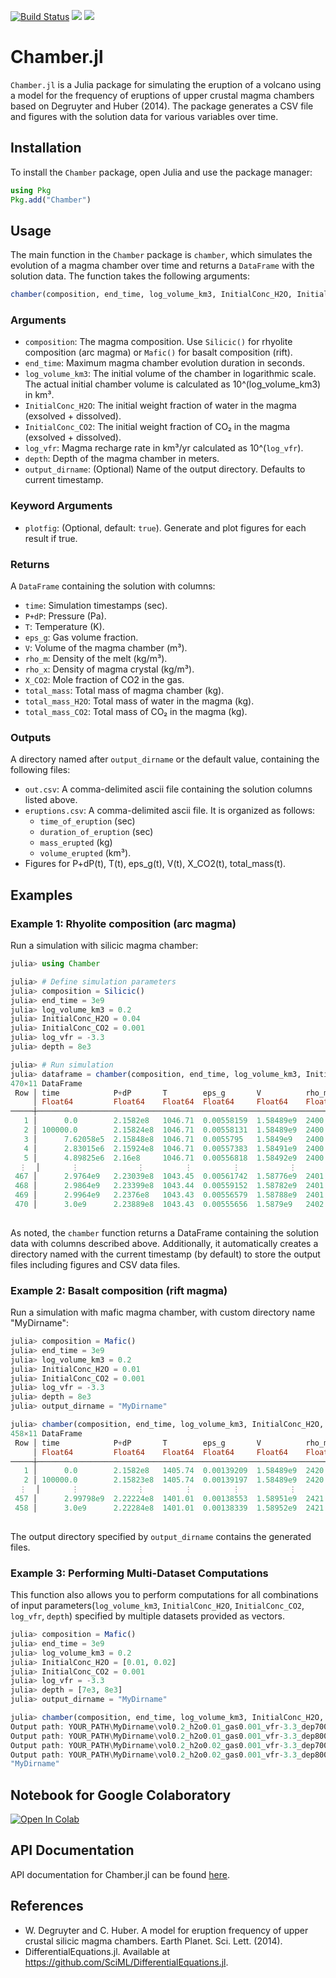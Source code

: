 [![Build Status](https://github.com/brown-ccv/Chamber.jl/actions/workflows/test.yml/badge.svg)](https://github.com/brown-ccv/Chamber.jl/actions?query=workflows/test)
[![][docs-stable-img]][docs-stable-url]
[![][docs-dev-img]][docs-dev-url]

# Chamber.jl
`Chamber.jl` is a Julia package for simulating the eruption of a volcano using a model for the frequency of eruptions of upper crustal magma chambers based on Degruyter and Huber (2014). The package generates a CSV file and figures with the solution data for various variables over time.

## Installation
To install the `Chamber` package, open Julia and use the package manager:

```julia
using Pkg
Pkg.add("Chamber")
```

## Usage
The main function in the `Chamber` package is `chamber`, which simulates the evolution of a magma chamber over time and returns a `DataFrame` with the solution data. The function takes the following arguments:
```julia
chamber(composition, end_time, log_volume_km3, InitialConc_H2O, InitialConc_CO2, log_vfr, depth, output_dirname; kwargs...)
```
### Arguments
- `composition`: The magma composition. Use `Silicic()` for rhyolite composition (arc magma) or `Mafic()` for basalt composition (rift).
- `end_time`: Maximum magma chamber evolution duration in seconds.
- `log_volume_km3`: The initial volume of the chamber in logarithmic scale. The actual initial chamber volume is calculated as 10^(log_volume_km3) in km³.
- `InitialConc_H2O`: The initial weight fraction of water in the magma (exsolved + dissolved).
- `InitialConc_CO2`: The initial weight fraction of CO₂ in the magma (exsolved + dissolved).
- `log_vfr`: Magma recharge rate in km³/yr calculated as 10^(`log_vfr`).
- `depth`: Depth of the magma chamber in meters.
- `output_dirname`: (Optional) Name of the output directory. Defaults to current timestamp.

### Keyword Arguments
- `plotfig`: (Optional, default: `true`). Generate and plot figures for each result if true.

### Returns
A `DataFrame` containing the solution with columns:
- `time`: Simulation timestamps (sec).
- `P+dP`: Pressure (Pa).
- `T`: Temperature (K).
- `eps_g`: Gas volume fraction.
- `V`: Volume of the magma chamber (m³).
- `rho_m`: Density of the melt (kg/m³).
- `rho_x`: Density of magma crystal (kg/m³).
- `X_CO2`: Mole fraction of CO2 in the gas.
- `total_mass`: Total mass of magma chamber (kg).
- `total_mass_H2O`: Total mass of water in the magma (kg).
- `total_mass_CO2`: Total mass of CO₂ in the magma (kg).

### Outputs
A directory named after `output_dirname` or the default value, containing the following files:
- `out.csv`: A comma-delimited ascii file containing the solution columns listed above.
- `eruptions.csv`: A comma-delimited ascii file. It is organized as follows:
  - `time_of_eruption` (sec)
  - `duration_of_eruption` (sec)
  - `mass_erupted` (kg)
  - `volume_erupted` (km³).
- Figures for P+dP(t), T(t), eps_g(t), V(t), X_CO2(t), total_mass(t).

## Examples
### Example 1: Rhyolite composition (arc magma)
Run a simulation with silicic magma chamber:
```julia
julia> using Chamber

julia> # Define simulation parameters
julia> composition = Silicic()
julia> end_time = 3e9
julia> log_volume_km3 = 0.2
julia> InitialConc_H2O = 0.04
julia> InitialConc_CO2 = 0.001
julia> log_vfr = -3.3
julia> depth = 8e3

julia> # Run simulation
julia> dataframe = chamber(composition, end_time, log_volume_km3, InitialConc_H2O, InitialConc_CO2, log_vfr, depth)
470×11 DataFrame
 Row │ time            P+dP       T        eps_g       V          rho_m    rho_x    X_CO2     total_mass  total_mass_H2O  total_mass_CO2
     │ Float64         Float64    Float64  Float64     Float64    Float64  Float64  Float64   Float64     Float64         Float64
─────┼───────────────────────────────────────────────────────────────────────────────────────────────────────────────────────────────────
   1 │      0.0        2.1582e8   1046.71  0.00558159  1.58489e9  2400.0   2600.0   0.346043  3.83394e12      1.54039e11       3.85098e9
   2 │ 100000.0        2.15824e8  1046.71  0.00558131  1.58489e9  2400.0   2600.0   0.34605   3.83395e12      1.54039e11       3.85099e9
   3 │      7.62058e5  2.15848e8  1046.71  0.0055795   1.5849e9   2400.01  2600.01  0.346101  3.83397e12      1.5404e11        3.85101e9
   4 │      2.83015e6  2.15924e8  1046.71  0.00557383  1.58491e9  2400.03  2600.03  0.346259  3.83405e12      1.54044e11       3.85109e9
   5 │      4.89825e6  2.16e8     1046.71  0.00556818  1.58492e9  2400.04  2600.05  0.346418  3.83413e12      1.54047e11       3.85117e9
  ⋮  │       ⋮             ⋮         ⋮         ⋮           ⋮         ⋮        ⋮        ⋮          ⋮             ⋮               ⋮
 467 │      2.9764e9   2.23039e8  1043.45  0.00561742  1.58776e9  2401.81  2601.96  0.337852  3.8504e12       1.547e11         3.86751e9
 468 │      2.9864e9   2.23399e8  1043.44  0.00559152  1.58782e9  2401.9   2602.06  0.338571  3.85078e12      1.54716e11       3.86789e9
 469 │      2.9964e9   2.2376e8   1043.43  0.00556579  1.58788e9  2401.99  2602.15  0.339287  3.85116e12      1.54731e11       3.86828e9
 470 │      3.0e9      2.23889e8  1043.43  0.00555656  1.5879e9   2402.02  2602.18  0.339545  3.8513e12       1.54737e11       3.86841e9
                                                                                                                         461 rows omitted
```
As noted, the `chamber` function returns a DataFrame containing the solution data with columns described above. Additionally, it automatically creates a directory named with the current timestamp (by default) to store the output files including figures and CSV data files.

### Example 2: Basalt composition (rift magma)
Run a simulation with mafic magma chamber, with custom directory name "MyDirname":
```julia
julia> composition = Mafic()
julia> end_time = 3e9
julia> log_volume_km3 = 0.2
julia> InitialConc_H2O = 0.01
julia> InitialConc_CO2 = 0.001
julia> log_vfr = -3.3
julia> depth = 8e3
julia> output_dirname = "MyDirname"

julia> chamber(composition, end_time, log_volume_km3, InitialConc_H2O, InitialConc_CO2, log_vfr, depth, output_dirname)
458×11 DataFrame
 Row │ time            P+dP       T        eps_g       V          rho_m    rho_x    X_CO2     total_mass  total_mass_H2O  total_mass_CO2 
     │ Float64         Float64    Float64  Float64     Float64    Float64  Float64  Float64   Float64     Float64         Float64        
─────┼───────────────────────────────────────────────────────────────────────────────────────────────────────────────────────────────────
   1 │      0.0        2.1582e8   1405.74  0.00139209  1.58489e9  2420.0   2900.0   0.859079  3.94439e12      3.94903e10       3.94903e9
   2 │ 100000.0        2.15823e8  1405.74  0.00139197  1.58489e9  2420.0   2900.0   0.859081  3.9444e12       3.94903e10       3.94903e9
  ⋮  │       ⋮             ⋮         ⋮         ⋮           ⋮         ⋮        ⋮        ⋮          ⋮             ⋮               ⋮
 457 │      2.99798e9  2.22224e8  1401.01  0.00138553  1.58951e9  2421.66  2901.99  0.856719  3.97782e12      3.98249e10       3.98249e9
 458 │      3.0e9      2.22284e8  1401.01  0.00138339  1.58952e9  2421.68  2902.01  0.856746  3.9779e12       3.98257e10       3.98257e9
                                                                                                                         454 rows omitted
```
The output directory specified by `output_dirname` contains the generated files.

### Example 3: Performing Multi-Dataset Computations
This function also allows you to perform computations for all combinations of input parameters(`log_volume_km3`, `InitialConc_H2O`, `InitialConc_CO2`, `log_vfr`, `depth`) specified by multiple datasets provided as vectors.
```julia
julia> composition = Mafic()
julia> end_time = 3e9
julia> log_volume_km3 = 0.2
julia> InitialConc_H2O = [0.01, 0.02]
julia> InitialConc_CO2 = 0.001
julia> log_vfr = -3.3
julia> depth = [7e3, 8e3]
julia> output_dirname = "MyDirname"

julia> chamber(composition, end_time, log_volume_km3, InitialConc_H2O, InitialConc_CO2, log_vfr, depth, output_dirname)
Output path: YOUR_PATH\MyDirname\vol0.2_h2o0.01_gas0.001_vfr-3.3_dep7000.0
Output path: YOUR_PATH\MyDirname\vol0.2_h2o0.01_gas0.001_vfr-3.3_dep8000.0
Output path: YOUR_PATH\MyDirname\vol0.2_h2o0.02_gas0.001_vfr-3.3_dep7000.0
Output path: YOUR_PATH\MyDirname\vol0.2_h2o0.02_gas0.001_vfr-3.3_dep8000.0
"MyDirname"
```

## Notebook for Google Colaboratory
[![Open In Colab](https://colab.research.google.com/assets/colab-badge.svg)](https://colab.research.google.com/github/brown-ccv/Chamber.jl/blob/master/notebooks/notebook_for_chamber.ipynb)

## API Documentation

API documentation for Chamber.jl can be found [here][docs-stable-url].

## References
- W. Degruyter and C. Huber. A model for eruption frequency of upper crustal silicic magma chambers. Earth Planet. Sci. Lett. (2014).
- DifferentialEquations.jl. Available at https://github.com/SciML/DifferentialEquations.jl.

[docs-dev-url]: https://brown-ccv.github.io/Chamber.jl/dev
[docs-stable-url]: https://brown-ccv.github.io/Chamber.jl/stable/
[docs-dev-img]: https://img.shields.io/badge/docs-dev-blue.svg
[docs-stable-img]: https://img.shields.io/badge/docs-stable-blue.svg

